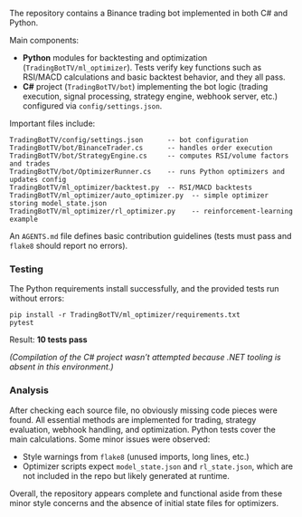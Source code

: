 The repository contains a Binance trading bot implemented in both C# and Python.

Main components:

* **Python** modules for backtesting and optimization (`TradingBotTV/ml_optimizer`). Tests verify key functions such as RSI/MACD calculations and basic backtest behavior, and they all pass.
* **C#** project (`TradingBotTV/bot`) implementing the bot logic (trading execution, signal processing, strategy engine, webhook server, etc.) configured via `config/settings.json`.

Important files include:

```
TradingBotTV/config/settings.json      -- bot configuration
TradingBotTV/bot/BinanceTrader.cs      -- handles order execution
TradingBotTV/bot/StrategyEngine.cs     -- computes RSI/volume factors and trades
TradingBotTV/bot/OptimizerRunner.cs    -- runs Python optimizers and updates config
TradingBotTV/ml_optimizer/backtest.py  -- RSI/MACD backtests
TradingBotTV/ml_optimizer/auto_optimizer.py  -- simple optimizer storing model_state.json
TradingBotTV/ml_optimizer/rl_optimizer.py    -- reinforcement-learning example
```

An `AGENTS.md` file defines basic contribution guidelines (tests must pass and `flake8` should report no errors).

### Testing
The Python requirements install successfully, and the provided tests run without errors:

```
pip install -r TradingBotTV/ml_optimizer/requirements.txt
pytest
```

Result: **10 tests pass**

*(Compilation of the C# project wasn’t attempted because .NET tooling is absent in this environment.)*

### Analysis
After checking each source file, no obviously missing code pieces were found. All essential methods are implemented for trading, strategy evaluation, webhook handling, and optimization. Python tests cover the main calculations. Some minor issues were observed:

* Style warnings from `flake8` (unused imports, long lines, etc.)
* Optimizer scripts expect `model_state.json` and `rl_state.json`, which are not included in the repo but likely generated at runtime.

Overall, the repository appears complete and functional aside from these minor style concerns and the absence of initial state files for optimizers.

